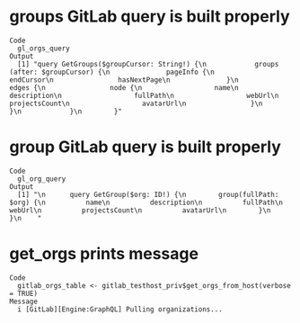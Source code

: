 # groups GitLab query is built properly

    Code
      gl_orgs_query
    Output
      [1] "query GetGroups($groupCursor: String!) {\n            groups (after: $groupCursor) {\n              pageInfo {\n                endCursor\n                hasNextPage\n              }\n              edges {\n                node {\n                  name\n                  description\n                  fullPath\n                  webUrl\n                  projectsCount\n                  avatarUrl\n                }\n              }\n            }\n        }"

# group GitLab query is built properly

    Code
      gl_org_query
    Output
      [1] "\n      query GetGroup($org: ID!) {\n        group(fullPath: $org) {\n          name\n          description\n          fullPath\n          webUrl\n          projectsCount\n          avatarUrl\n        }\n      }\n    "

# get_orgs prints message

    Code
      gitlab_orgs_table <- gitlab_testhost_priv$get_orgs_from_host(verbose = TRUE)
    Message
      i [GitLab][Engine:GraphQL] Pulling organizations...

